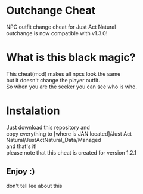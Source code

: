 # Outchange Cheat
NPC outfit change cheat for Just Act Natural<br/>
outchange is now compatible with v1.3.0!
# What is this black magic?
This cheat(mod) makes all npcs look the same<br/>
but it doesn't change the player outfit.<br/>
So when you are the seeker you can see who is who.
# Instalation
Just download this repository and<br/>
copy everything to [where is JAN located]/Just Act Natural/JustActNatural_Data/Managed<br/>
and that's it!<br/>
please note that this cheat is created for version 1.2.1
  
## Enjoy :)

don't tell lee about this
